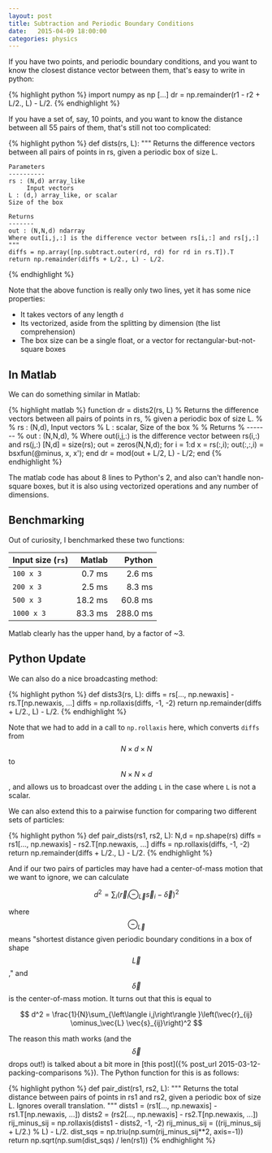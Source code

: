 ```yaml
---
layout: post
title: Subtraction and Periodic Boundary Conditions
date:   2015-04-09 18:00:00
categories: physics
---
```


If you have two points, and periodic boundary conditions, and you want to know the closest distance vector between them, that's easy to write in python:

{% highlight python %}
import numpy as np
[...]
dr = np.remainder(r1 - r2 + L/2., L) - L/2.
{% endhighlight %}

If you have a set of, say, 10 points, and you want to know the distance between all 55 pairs of them, that's still not too complicated:


{% highlight python %}
def dists(rs, L):
    """
    Returns the difference vectors between all pairs of points in rs, given a periodic box of size L.

    Parameters
    ----------
    rs : (N,d) array_like
         Input vectors
    L : (d,) array_like, or scalar
    Size of the box

    Returns
    -------
    out : (N,N,d) ndarray
    Where out[i,j,:] is the difference vector between rs[i,:] and rs[j,:]
    """
    diffs = np.array([np.subtract.outer(rd, rd) for rd in rs.T]).T
    return np.remainder(diffs + L/2., L) - L/2.
{% endhighlight %}

Note that the above function is really only two lines, yet it has some nice properties: 

 * It takes vectors of any length `d`
 * Its vectorized, aside from the splitting by dimension (the list comprehension)
 * The box size can be a single float, or a vector for rectangular-but-not-square boxes
 
## In Matlab

We can do something similar in Matlab:

{% highlight matlab %}
function dr = dists2(rs, L)
    % Returns the difference vectors between all pairs of points in rs, 
    % given a periodic box of size L.
    % 
    % rs : (N,d), Input vectors
    % L : scalar, Size of the box
    % 
    % Returns
    % -------
    % out : (N,N,d),
    % Where out(i,j,:) is the difference vector between rs(i,:) and rs(j,:)
    [N,d] = size(rs);
    out = zeros(N,N,d);
    for i = 1:d
        x = rs(:,i);
        out(:,:,i) = bsxfun(@minus, x, x');
    end
    dr = mod(out + L/2, L) - L/2;
end
{% endhighlight %}

The matlab code has about 8 lines to Python's 2, and also can't handle non-square boxes, but it is also using vectorized operations and any number of dimensions.

## Benchmarking

Out of curiosity, I benchmarked these two functions:

|Input size (`rs`) | Matlab    | Python |
|:-----------------|----------:|-------:|
|`100 x 3`         |  0.7 ms   |  2.6 ms|
|`200 x 3`         |  2.5 ms   |  8.3 ms|
|`500 x 3`         | 18.2 ms   | 60.8 ms|
|`1000 x 3`        | 83.3 ms   |288.0 ms|

Matlab clearly has the upper hand, by a factor of ~3.

## Python Update

We can also do a nice broadcasting method:

{% highlight python %}
def dists3(rs, L):
    diffs = rs[..., np.newaxis] - rs.T[np.newaxis, ...]
    diffs = np.rollaxis(diffs, -1, -2)
    return np.remainder(diffs + L/2., L) - L/2.
{% endhighlight %}

Note that we had to add in a call to `np.rollaxis` here, which converts `diffs`
from $$N \times d \times N$$ to $$N \times N \times d$$, and allows us to broadcast
over the adding `L` in the case where `L` is not a scalar.

We can also extend this to a pairwise function for comparing two different sets
of particles:

{% highlight python %}
def pair_dists(rs1, rs2, L):
    N,d = np.shape(rs)
    diffs = rs1[..., np.newaxis] - rs2.T[np.newaxis, ...]
    diffs = np.rollaxis(diffs, -1, -2)
    return np.remainder(diffs + L/2., L) - L/2.
{% endhighlight %}

And if our two pairs of particles may have had a center-of-mass motion that we
want to ignore, we can calculate

$$
d^{2} = \sum_i \left(\vec{r}_{i} \ominus_\vec{L} \vec{s}_{i} - \vec{\delta}\right)^2
$$

where $$\ominus_\vec{L}$$ means "shortest distance given periodic boundary
conditions in a box of shape $$\vec{L}$$," and $$\vec{\delta}$$ is the center-of-mass
motion. It turns out that this is equal to

$$
d^2 = \frac{1}{N}\sum_{\left\langle i,j\right\rangle }\left(\vec{r}_{ij} \ominus_\vec{L} \vec{s}_{ij}\right)^2
$$

The reason this math works (and the $$\vec \delta$$ drops out!) is talked about a
bit more in [this post]({% post_url 2015-03-12-packing-comparisons %}). The Python function for this is as follows:

{% highlight python %}
def pair_dist(rs1, rs2, L):
    """
    Returns the total distance between pairs of points in rs1 and rs2, given a 
    periodic box of size L. Ignores overall translation.
    """
    dists1 = (rs1[..., np.newaxis] - rs1.T[np.newaxis, ...])
    dists2 = (rs2[..., np.newaxis] - rs2.T[np.newaxis, ...])
    rij_minus_sij = np.rollaxis(dists1 - dists2, -1, -2)
    rij_minus_sij = ((rij_minus_sij + L/2.) % L) - L/2.
    dist_sqs = np.triu(np.sum(rij_minus_sij**2, axis=-1))
    return np.sqrt(np.sum(dist_sqs) / len(rs1))
{% endhighlight %}
